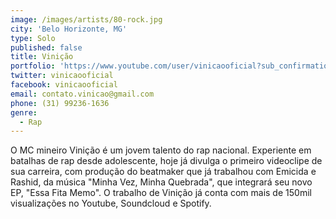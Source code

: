 ```yaml
---
image: /images/artists/80-rock.jpg
city: 'Belo Horizonte, MG'
type: Solo
published: false
title: Vinição
portfolio: 'https://www.youtube.com/user/vinicaooficial?sub_confirmation=1'
twitter: vinicaooficial
facebook: vinicaooficial
email: contato.vinicao@gmail.com
phone: (31) 99236-1636
genre:
  - Rap
---
```

O MC mineiro Vinição é um jovem talento do rap nacional. Experiente em batalhas de rap desde adolescente, hoje já divulga o primeiro videoclipe de sua carreira, com produção do beatmaker que já trabalhou com Emicida e Rashid, da música "Minha Vez, Minha Quebrada", que integrará seu novo EP, "Essa Fita Memo". O trabalho de Vinição já conta com mais de 150mil visualizações no Youtube, Soundcloud e Spotify.
